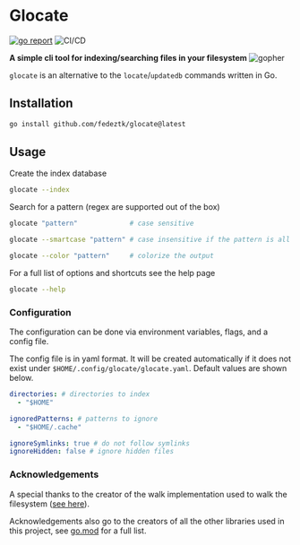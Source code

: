 # Glocate

[![go report](https://goreportcard.com/badge/github.com/fedeztk/glocate)](https://goreportcard.com/report/github.com/fedeztk/glocate)
![CI/CD](https://github.com/fedeztk/glocate/actions/workflows/go.yaml/badge.svg)

**A simple cli tool for indexing/searching files in your filesystem**
![gopher](https://github.com/egonelbre/gophers/blob/master/vector/adventure/hiking.svg)

`glocate` is an alternative to the `locate`/`updatedb` commands written in Go.

## Installation

```bash
go install github.com/fedeztk/glocate@latest
```

## Usage

Create the index database
```bash
glocate --index
```

Search for a pattern (regex are supported out of the box)
```bash
glocate "pattern"             # case sensitive
```

```bash
glocate --smartcase "pattern" # case insensitive if the pattern is all lowercase
```

```bash
glocate --color "pattern"     # colorize the output
```

For a full list of options and shortcuts see the help page
```bash
glocate --help
```

### Configuration

The configuration can be done via environment variables, flags, and a config file.

The config file is in yaml format. It will be created automatically if it does not exist under `$HOME/.config/glocate/glocate.yaml`. Default values are shown below.
```yaml
directories: # directories to index
  - "$HOME"

ignoredPatterns: # patterns to ignore
  - "$HOME/.cache"

ignoreSymlinks: true # do not follow symlinks
ignoreHidden: false # ignore hidden files
```

### Acknowledgements

A special thanks to the creator of the walk implementation used to walk the filesystem ([see here](https://github.com/opencoff/go-walk)).

Acknowledgements also go to the creators of all the other libraries used in this project, see [go.mod](go.mod) for a full list.

